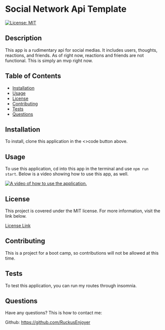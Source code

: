 
# Social Network Api Template
[![License: MIT](https://img.shields.io/badge/License-MIT-yellow.svg)](https://opensource.org/licenses/MIT)
## Description

This app is a rudimentary api for social medias. It includes users, thoughts, reactions, and friends. As of right now, reactions and friends are not functional. This is simply an mvp right now.
    
## Table of Contents

- [Installation](#Installation)
- [Usage](#Usage)
- [License](#License)
- [Contributing](#Contributing)
- [Tests](#Tests)
- [Questions](#Questions)
    
## Installation

To install, clone this application in the <>code button above. 

## Usage
    
To use this application, cd into this app in the terminal and  use `npm run start`. Below is a video showing how to use this app, as well.

[![A video of how to use the application.](./images/Capture.PNG)](https://drive.google.com/file/d/1zRA10_RbEkq0cRjulAq1rdkYaJMi8zK8/view "How to Use")

## License

This project is covered under the MIT license. For more information, visit the link below.

[License Link](./LICENSE)

## Contributing

This is a project for a boot camp, so contributions will not be allowed at this time.
    
## Tests

To test this application, you can run my routes through insomnia.
    
## Questions

Have any questions? This is how to contact me:

Github: https://github.com/RuckusEnjoyer
